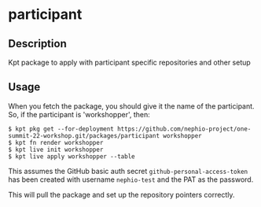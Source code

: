 # participant

## Description
Kpt package to apply with participant specific repositories and other setup

## Usage

When you fetch the package, you should give it the name of the participant. So,
if the participant is 'workshopper', then:

```
$ kpt pkg get --for-deployment https://github.com/nephio-project/one-summit-22-workshop.git/packages/participant workshopper
$ kpt fn render workshopper
$ kpt live init workshopper
$ kpt live apply workshopper --table
```

This assumes the GitHub basic auth secret `github-personal-access-token` has
been created with username `nephio-test` and the PAT as the password.

This will pull the package and set up the repository pointers correctly.

